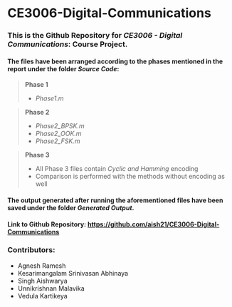 # CE3006-Digital-Communications

### This is the Github Repository for _CE3006 - Digital Communications_: Course Project. 
#### The files have been arranged according to the phases mentioned in the report under the folder _Source Code_: 
> **Phase 1**
>   - _Phase1.m_

> **Phase 2**
>   - _Phase2_BPSK.m_
>   - _Phase2_OOK.m_
>   - _Phase2_FSK.m_

> **Phase 3**
>   - All Phase 3 files contain _Cyclic and Hamming_ encoding 
>   - Comparison is performed with the methods without encoding as well

#### The output generated after running the aforementioned files have been saved under the folder _Generated Output_.
#### Link to Github Repository: https://github.com/aish21/CE3006-Digital-Communications
### **Contributors:**
- Agnesh Ramesh
- Kesarimangalam Srinivasan Abhinaya
- Singh Aishwarya
- Unnikrishnan Malavika
- Vedula Kartikeya
